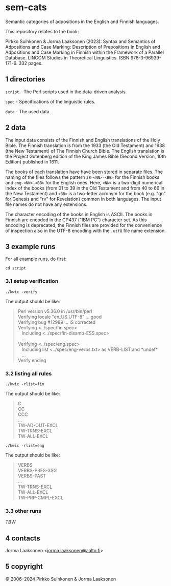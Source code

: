 # sem-cats

Semantic categories of adpositions in the English and Finnish languages.

This repository relates to the book:

Pirkko Suihkonen & Jorma Laaksonen (2023): Syntax and Semantics of
Adpositions and Case Marking: Description of Prepositions in English
and Adpositions and Case Marking in Finnish within the Framework of a
Parallel Database. LINCOM Studies in Theoretical Linguistics. ISBN
978-3-96939-171-6. 332 pages.


## 1 directories

`script` - The Perl scripts used in the data-driven analysis.

`spec` - Specifications of the linguistic rules.

`data` - The used data.


## 2 data

The input data consists of the Finnish and English translations of the Holy Bible. The Finnish translation is from the 1933 (the Old Testament) and 1938 (the New Testament) of The Finnish Church Bible. The English translation is the Project Gutenberg edition of the King James Bible (Second Version, 10th Edition) published in 1611.

The books of each translation have have been stored in separate files.  The naming of the files follows the pattern `38-<NN>-<BB>` for the Finnish books and `eng-<NN>-<BB>` for the English ones.  Here, `<NN>` is a two-digit numerical index of the books (from 01 to 39 in the Old Testament and from 40 to 66 in the New Testament) and `<BB>` is a two-letter acronym for the book (e.g. "gn" for Genesis and "rv" for Revelation) common in both languages.  The input file names do not have any extensions.

The character encoding of the books in English is ASCII.  The books in Finnish are encoded in the CP437 ("IBM PC") character set.  As this encoding is deprecated, the Finnish files are provided for the convenience of inspection also in the UTF-8 encoding with the `.utf8` file name extension.

## 3 example runs

For all example runs, do first:

```
cd script
```

### 3.1 setup verification

```
./kwic -verify
```

The output should be like:

<blockquote>
Perl version v5.36.0 in /usr/bin/perl<br>
Verifying locale "en_US.UTF-8" ... good<br>
Verifying bug #12989 ... IS corrected<br>
Verifying <../spec/fin.spec><br>
&nbsp;&nbsp; Including <../spec/fin-disamb-ESS.spec><br>
&nbsp;&nbsp; ...<br>
Verifying <../spec/eng.spec><br>
&nbsp;&nbsp; Including list <../spec/eng-verbs.txt> as VERB-LIST and *undef*<br>
&nbsp;&nbsp; ...<br>
Verify ending<br>
</blockquote>

### 3.2 listing all rules

```
./kwic -rlist=fin
```
The output should be like:

<blockquote>
C<br>
CC<br>
CCC<br>
...<br>
TW-AD-OUT-EXCL<br>
TW-TRNS-EXCL<br>
TW-ALL-EXCL<br>
</blockquote>

```
./kwic -rlist=eng
```
The output should be like:

<blockquote>
VERBS<br>
VERBS-PRES-3SG<br>
VERBS-PAST<br>
...<br>
TW-TRNS-EXCL<br>
TW-ALL-EXCL<br>
TW-PRP-CMPL-EXCL<br>
</blockquote>



### 3.3 other runs

*TBW*


## 4 contacts

Jorma Laaksonen <<jorma.laaksonen@aalto.fi>>

## 5 copyright

© 2006–2024 Pirkko Suihkonen & Jorma Laaksonen

